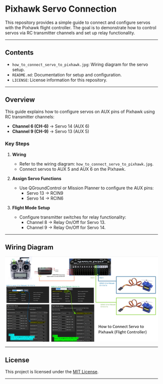 # Pixhawk Servo Connection

This repository provides a simple guide to connect and configure servos with the Pixhawk flight controller. The goal is to demonstrate how to control servos via RC transmitter channels and set up relay functionality.

---

## Contents

- `how_to_connect_servo_to_pixhawk.jpg`: Wiring diagram for the servo setup.
- `README.md`: Documentation for setup and configuration.
- `LICENSE`: License information for this repository.

---

## Overview

This guide explains how to configure servos on AUX pins of Pixhawk using RC transmitter channels:

- **Channel 6 (CH-6)** → Servo 14 (AUX 6)
- **Channel 9 (CH-9)** → Servo 13 (AUX 5)

### Key Steps

1. **Wiring**
   - Refer to the wiring diagram: `how_to_connect_servo_to_pixhawk.jpg`.
   - Connect servos to AUX 5 and AUX 6 on the Pixhawk.

2. **Assign Servo Functions**
   - Use QGroundControl or Mission Planner to configure the AUX pins:
     - Servo 13 → RCIN9
     - Servo 14 → RCIN6

3. **Flight Mode Setup**
   - Configure transmitter switches for relay functionality:
     - Channel 8 → Relay On/Off for Servo 13.
     - Channel 9 → Relay On/Off for Servo 14.

---

## Wiring Diagram

![Wiring Diagram](how_to_connect_servo_to_pixhwack.jpg)

---

## License

This project is licensed under the [MIT License](LICENSE).

---
